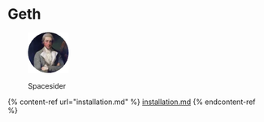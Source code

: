 # Geth

<figure><img src="../../../.gitbook/assets/Spacesider.png" alt=""><figcaption><p>Spacesider</p></figcaption></figure>

{% content-ref url="installation.md" %}
[installation.md](installation.md)
{% endcontent-ref %}
